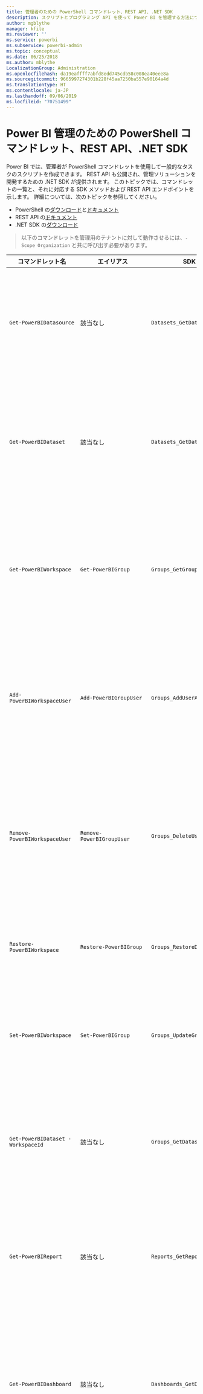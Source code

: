 ```yaml
---
title: 管理者のための PowerShell コマンドレット、REST API、.NET SDK
description: スクリプトとプログラミング API を使って Power BI を管理する方法について説明します。
author: mgblythe
manager: kfile
ms.reviewer: ''
ms.service: powerbi
ms.subservice: powerbi-admin
ms.topic: conceptual
ms.date: 06/25/2018
ms.author: mblythe
LocalizationGroup: Administration
ms.openlocfilehash: da19eaffff7abfd8edd745cdb58c008ea40eee8a
ms.sourcegitcommit: 9665997274301b228f45aa7250ba557e90164a4d
ms.translationtype: HT
ms.contentlocale: ja-JP
ms.lasthandoff: 09/06/2019
ms.locfileid: "70751499"
---
```

# <a name="powershell-cmdlets-rest-apis-and-net-sdk-for-power-bi-administration"></a>Power BI 管理のための PowerShell コマンドレット、REST API、.NET SDK
Power BI では、管理者が PowerShell コマンドレットを使用して一般的なタスクのスクリプトを作成できます。 REST API も公開され、管理ソリューションを開発するための .NET SDK が提供されます。 このトピックでは、コマンドレットの一覧と、それに対応する SDK メソッドおよび REST API エンドポイントを示します。 詳細については、次のトピックを参照してください。

- PowerShell の[ダウンロード](https://www.powershellgallery.com/packages/MicrosoftPowerBIMgmt/)と[ドキュメント](https://docs.microsoft.com/powershell/power-bi/overview?view=powerbi-ps)
- REST API の[ドキュメント](https://docs.microsoft.com/rest/api/power-bi/admin)
- .NET SDK の[ダウンロード](https://www.nuget.org/packages/Microsoft.PowerBI.Api/)

> 以下のコマンドレットを管理用のテナントに対して動作させるには、`-Scope Organization` と共に呼び出す必要があります。

| **コマンドレット名** | **エイリアス** | **SDK メソッド** | **REST API エンドポイント** | **説明** |
| --- | --- | --- | --- | --- |
| `Get-PowerBIDatasource` | 該当なし | `Datasets_GetDataSourcesAsAdmin` | /v1.0/myorg/admin/datasets/{datasetkey}/datasources | 指定されたデータセットのデータ ソースを取得します。 |
| `Get-PowerBIDataset` | 該当なし | `Datasets_GetDatasetsAsAdmin` | /v1.0/myorg/admin/datasets | Power BI テナント内の、データセットの完全な一覧を取得します。 |
| `Get-PowerBIWorkspace` | `Get-PowerBIGroup` | `Groups_GetGroupsAsAdmin` | /v1.0/myorg/admin/groups | Power BI テナント内の、ワークスペースの完全な一覧を取得します。 |
| `Add-PowerBIWorkspaceUser` | `Add-PowerBIGroupUser` | `Groups_AddUserAsAdmin` | /v1.0/myorg/admin/groups/{groupId}/users | 指定されたワークスペースのメンバーとしてユーザーを追加します。 |
| `Remove-PowerBIWorkspaceUser` | `Remove-PowerBIGroupUser` | `Groups_DeleteUserAsAdmin` | /v1.0/myorg/admin/groups/{groupId}/users/{user} | 指定されたワークスペースのメンバーシップ一覧からユーザーを削除します。 |
| `Restore-PowerBIWorkspace` |`Restore-PowerBIGroup` | `Groups_RestoreDeletedGroupAsAdmin` | /v1.0/myorg/admin/groups/{groupId}/restore | 削除されたワークスペースを復元します。 |
| `Set-PowerBIWorkspace` |`Set-PowerBIGroup` | `Groups_UpdateGroupAsAdmin` | /v1.0/myorg/admin/groups/{groupId} | 指定されたワークスペースのプロパティを更新します。 |
| `Get-PowerBIDataset -WorkspaceId` | 該当なし | `Groups_GetDatasetsAsAdmin` | /v1.0/myorg/admin/groups/{group\_id}/datasets | 指定されたワークスペース内のデータセットを取得します。 |
| `Get-PowerBIReport` | 該当なし | `Reports_GetReportsAsAdmin` | /v1.0/myorg/admin/reports | Power BI テナント内の、レポートの完全な一覧を取得します。 |
| `Get-PowerBIDashboard` | 該当なし | `Dashboards_GetDashboardsAsAdmin` | /v1.0/myorg/admin/dashboards | Power BI テナント内の、ダッシュボードの完全な一覧を取得します。 |
| `Get-PowerBIDashboard -WorkspaceId` | 該当なし | `Groups_GetDashboardsAsAdmin` | /v1.0/myorg/admin/groups/{group\_id}/dashboards | 指定されたワークスペース内のダッシュボードを取得します。 |
| `Get-PowerBITile` | `Get-PowerBIDashboardTile` | `Dashboards_GetTilesAsAdmin` | /v1.0/myorg/admin/dashboards/{dashboard\_id}/tiles | 指定したダッシュボードのタイルを取得します。 |
| `Get-PowerBIReport` | 該当なし | `Groups_GetReportsAsAdmin` | /v1.0/myorg/admin/groups/{group\_id}/reports | 指定されたワークスペース内のレポートを取得します。 |
| `Get-PowerBIImport` | 該当なし | `Imports_GetImportsAsAdmin` | /v1.0/myorg/admin/imports | Power BI テナント内の、インポートの完全な一覧を取得します。 |
| `Connect-PowerBIServiceAccount` | `Login-PowerBI` &  `Login-PowerBIServiceAccount` | 該当なし | 該当なし | Power BI にログインし、セッションを開始します。 |
| `Disconnect-PowerBIServiceAccount` | `Logout-PowerBI` & `Logout-PowerBIServiceAccount` | 該当なし | 該当なし | Power BI からログアウトし、既存のセッションを終了します。 |
| `Invoke-PowerBIRestMethod`| 該当なし | 該当なし | 該当なし | Power BI に任意の REST API 呼び出しを送信します。 |
| `Get-PowerBIAccessToken`| 該当なし | 該当なし | 該当なし | セッションの Power BI のアクセス トークンを取得します。 |
| `Resolve-PowerBIError`| 該当なし | 該当なし | 該当なし | 失敗したコマンドレットの呼び出しの詳細なエラー情報を取得します。 |
